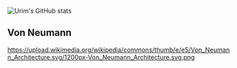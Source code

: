 ![Urim's GitHub stats](https://github-readme-stats.vercel.app/api?username=Twenty-FirstCentury&show_icons=true&theme=rose_pine)

## Von Neumann
https://upload.wikimedia.org/wikipedia/commons/thumb/e/e5/Von_Neumann_Architecture.svg/1200px-Von_Neumann_Architecture.svg.png
